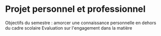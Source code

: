 # Projet personnel et professionnel
Objectifs du semestre : amorcer une connaissance personnelle en dehors du cadre scolaire
Evaluation sur l'engagement dans la matière